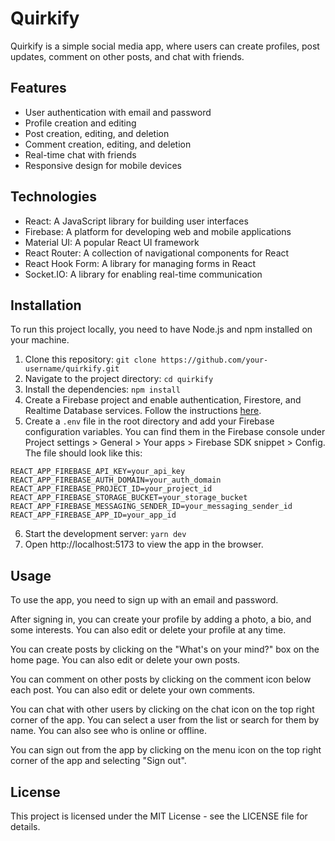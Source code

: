 # Quirkify

Quirkify is a simple social media app, where users can create profiles, post updates, comment on other posts, and chat with friends.

## Features

- User authentication with email and password
- Profile creation and editing
- Post creation, editing, and deletion
- Comment creation, editing, and deletion
- Real-time chat with friends
- Responsive design for mobile devices

## Technologies

- React: A JavaScript library for building user interfaces
- Firebase: A platform for developing web and mobile applications
- Material UI: A popular React UI framework
- React Router: A collection of navigational components for React
- React Hook Form: A library for managing forms in React
- Socket.IO: A library for enabling real-time communication

## Installation

To run this project locally, you need to have Node.js and npm installed on your machine.

1. Clone this repository: `git clone https://github.com/your-username/quirkify.git`
2. Navigate to the project directory: `cd quirkify`
3. Install the dependencies: `npm install`
4. Create a Firebase project and enable authentication, Firestore, and Realtime Database services. Follow the instructions [here](https://firebase.google.com/docs/web/setup).
5. Create a `.env` file in the root directory and add your Firebase configuration variables. You can find them in the Firebase console under Project settings > General > Your apps > Firebase SDK snippet > Config. The file should look like this:

```
REACT_APP_FIREBASE_API_KEY=your_api_key
REACT_APP_FIREBASE_AUTH_DOMAIN=your_auth_domain
REACT_APP_FIREBASE_PROJECT_ID=your_project_id
REACT_APP_FIREBASE_STORAGE_BUCKET=your_storage_bucket
REACT_APP_FIREBASE_MESSAGING_SENDER_ID=your_messaging_sender_id
REACT_APP_FIREBASE_APP_ID=your_app_id
```

6. Start the development server: `yarn dev`
7. Open http://localhost:5173 to view the app in the browser.

## Usage

To use the app, you need to sign up with an email and password. 

After signing in, you can create your profile by adding a photo, a bio, and some interests. You can also edit or delete your profile at any time.

You can create posts by clicking on the "What's on your mind?" box on the home page. You can also edit or delete your own posts.

You can comment on other posts by clicking on the comment icon below each post. You can also edit or delete your own comments.

You can chat with other users by clicking on the chat icon on the top right corner of the app. You can select a user from the list or search for them by name. You can also see who is online or offline.

You can sign out from the app by clicking on the menu icon on the top right corner of the app and selecting "Sign out".

## License

This project is licensed under the MIT License - see the LICENSE file for details.